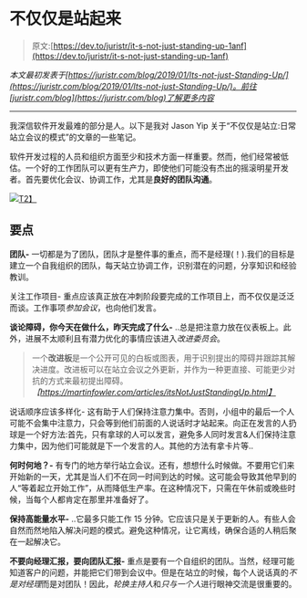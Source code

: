 # 不仅仅是站起来

> 原文:[https://dev.to/juristr/it-s-not-just-standing-up-1anf](https://dev.to/juristr/it-s-not-just-standing-up-1anf)

*本文最初发表于[https://juristr.com/blog/2019/01/Its-not-just-Standing-Up/](https://juristr.com/blog/2019/01/Its-not-just-Standing-Up/)。前往[juristr.com/blog](https://juristr.com/blog)了解更多内容*

* * *

我深信软件开发最难的部分是人。以下是我对 Jason Yip 关于“不仅仅是站立:日常站立会议的模式”的文章的一些笔记。

软件开发过程的人员和组织方面至少和技术方面一样重要。然而，他们经常被低估。一个好的工作团队可以更有生产力，即使他们可能没有杰出的摇滚明星开发者。首先要优化会议、协调工作，尤其是**良好的团队沟通**。

[![](../Images/32e7f460debdd9048f3e35caf0a7f9cd.png)T2】](/blog/assets/imgs/sketchnote-standupmeeting.png)

## [](#main-points)要点

**团队-** 一切都是为了团队，团队才是整件事的重点，而不是经理(！).我们的目标是建立一个自我组织的团队，每天站立协调工作，识别潜在的问题，分享知识和经验教训。

关注工作项目- 重点应该真正放在冲刺阶段要完成的工作项目上，而不仅仅是泛泛而谈。工作事项*参加会议*，也向他们发言。

**谈论障碍，你今天在做什么，昨天完成了什么-** ..总是把注意力放在仪表板上。此外，进展不太顺利且有潜力优化的事情应该进入*改进委员会*。

> 一个**改进板**是一个公开可见的白板或图表，用于识别提出的障碍并跟踪其解决进度。改进板可以在站立会议之外更新，并作为一种更直接、可能更少对抗的方式来最初提出障碍。<cite>【https://martinfowler.com/articles/itsNotJustStandingUp.html】</cite>

说话顺序应该多样化- 这有助于人们保持注意力集中。否则，小组中的最后一个人可能不会集中注意力，只会等到他们前面的人说话时才站起来。向正在发言的人扔球是一个好方法:首先，只有拿球的人可以发言，避免多人同时发言&人们保持注意力集中，因为他们可能就是下一个发言的人。其他的方法有拿卡片等..

**何时何地？-** 有专门的地方举行站立会议。还有，想想什么时候做。不要用它们来开始新的一天，尤其是当人们不在同一时间到达的时候。这可能会导致其他早到的人“等着起立开始工作”，从而降低生产率。在这种情况下，只需在午休前或晚些时候，当每个人都肯定在那里并准备好了。

**保持高能量水平-** ..它最多只能工作 15 分钟。它应该只是关于更新的人。有些人会自然而然地陷入解决问题的模式。避免这种情况，让它离线，确保合适的人稍后聚在一起解决它。

**不要向经理汇报，要向团队汇报-** 重点是要有一个自组织的团队。当然，经理可能知道客户的问题，并能把它们带到会议中。但是在站立的时候，每个人说话真的*不是对经理*而是对团队！因此，*轮换主持人*和*只与一个人*进行眼神交流是很重要的。